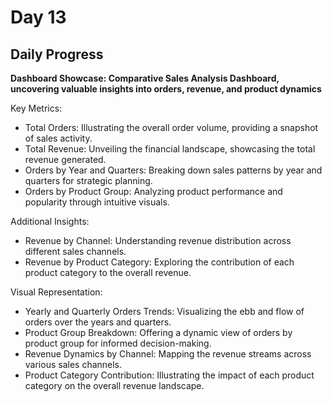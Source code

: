# Day 13

## Daily Progress

**Dashboard Showcase: Comparative Sales Analysis Dashboard, uncovering valuable insights into orders, revenue, and product dynamics**

Key Metrics:
- Total Orders: Illustrating the overall order volume, providing a snapshot of sales activity.
- Total Revenue: Unveiling the financial landscape, showcasing the total revenue generated.
- Orders by Year and Quarters: Breaking down sales patterns by year and quarters for strategic planning.
- Orders by Product Group: Analyzing product performance and popularity through intuitive visuals.
  
Additional Insights:
- Revenue by Channel: Understanding revenue distribution across different sales channels.
- Revenue by Product Category: Exploring the contribution of each product category to the overall revenue.

Visual Representation:
- Yearly and Quarterly Orders Trends: Visualizing the ebb and flow of orders over the years and quarters.
- Product Group Breakdown: Offering a dynamic view of orders by product group for informed decision-making.
- Revenue Dynamics by Channel: Mapping the revenue streams across various sales channels.
- Product Category Contribution: Illustrating the impact of each product category on the overall revenue landscape.
